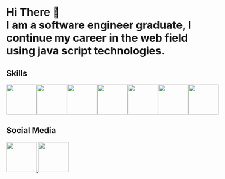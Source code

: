 <h1> Hi There 👋 <br> I am a software engineer graduate, I continue my career in the web field using java script technologies. </h1>
<h2>Skills</h2>
<div style="display: flex;">
    <img width="80" height="80" src="https://camo.githubusercontent.com/38827655e1ae0e1518d635ad89e8aa46b7f977c795952245c36a2d58064f1803/68747470733a2f2f63646e2e6a7364656c6976722e6e65742f67682f64657669636f6e732f64657669636f6e2f69636f6e732f6769742f6769742d6f726967696e616c2e737667">
    <img width="80" height="80" src="https://camo.githubusercontent.com/7bb25411091742a267e9523b43ac98379733394f9d22115e113fd593ccc4fd46/68747470733a2f2f63646e2e6a7364656c6976722e6e65742f67682f64657669636f6e732f64657669636f6e2f69636f6e732f66697265626173652f66697265626173652d706c61696e2e737667">
    <img width="80" height="80" src="https://camo.githubusercontent.com/f2ce4039c99cf35adde738583ab0fbcd60eaafccf1e949884bda91d0b5c819ce/68747470733a2f2f63646e2e6a7364656c6976722e6e65742f67682f64657669636f6e732f64657669636f6e2f69636f6e732f68746d6c352f68746d6c352d6f726967696e616c2e737667">
    <img width="80" height="80" src="https://camo.githubusercontent.com/0da944f181647261c840e34b20ed7e3ca44ddc150869c6ea550cf98d06c81a37/68747470733a2f2f63646e2e6a7364656c6976722e6e65742f67682f64657669636f6e732f64657669636f6e2f69636f6e732f637373332f637373332d6f726967696e616c2e737667">
    <img width="80" height="80" src="https://upload.wikimedia.org/wikipedia/commons/thumb/a/a7/React-icon.svg/1200px-React-icon.svg.png">
    <img width="80" height="80" src="https://miro.medium.com/v2/resize:fit:800/1*bc9pmTiyKR0WNPka2w3e0Q.png">
    <img width="80" height="80" src="https://miro.medium.com/v2/resize:fit:1000/0*8v1xNP18Ovj3wg6K.gif">
</div>
<h2>Social Media</h2>
<a href="https://www.instagram.com/oktay.altunkaya/">
    <img width="80" height="80" src="https://cdn.pixabay.com/photo/2021/06/15/12/14/instagram-6338393_1280.png">
</a>
<a href="https://www.linkedin.com/in/oktay-altunkaya-a40122270/">
    <img width="80" height="80" src="https://upload.wikimedia.org/wikipedia/commons/thumb/c/ca/LinkedIn_logo_initials.png/480px-LinkedIn_logo_initials.png">
</a>

